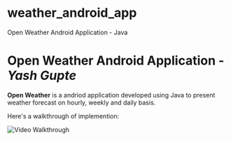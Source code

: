 # weather_android_app
Open Weather Android Application - Java

# Open Weather Android Application - *Yash Gupte*

**Open Weather** is a andriod application developed using Java to present weather forecast on hourly, weekly and daily basis.



Here's a walkthrough of implemention:

<img src='https://recordit.co/anFb1MIPzF' title='Video Walkthrough' width='' alt='Video Walkthrough' />
